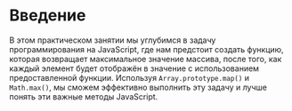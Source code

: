# Введение

В этом практическом занятии мы углубимся в задачу программирования на JavaScript, где нам предстоит создать функцию, которая возвращает максимальное значение массива, после того, как каждый элемент будет отображён в значение с использованием предоставленной функции. Используя `Array.prototype.map()` и `Math.max()`, мы сможем эффективно выполнить эту задачу и лучше понять эти важные методы JavaScript.
